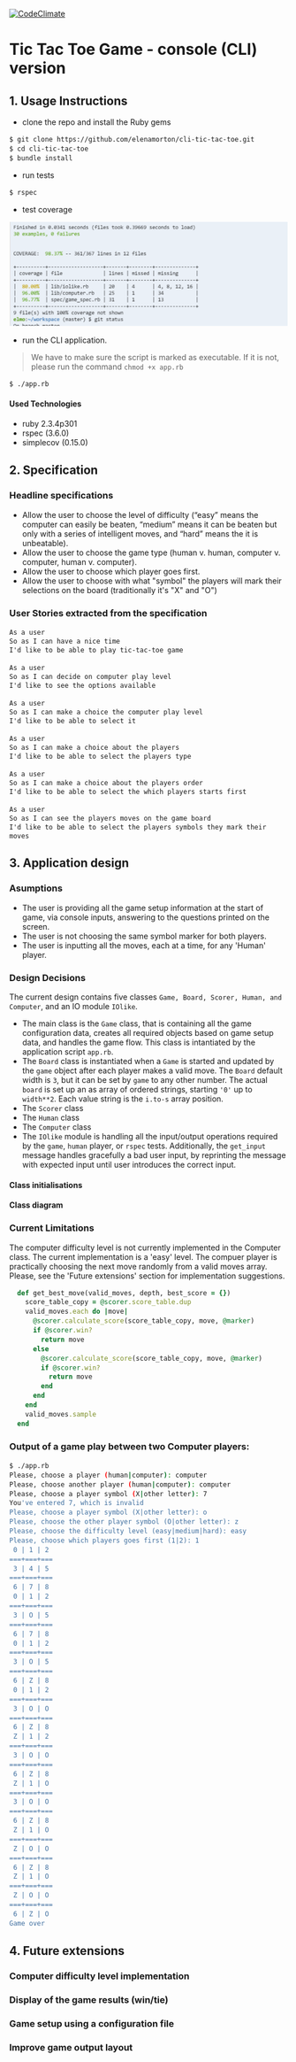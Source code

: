 [![CodeClimate](https://codeclimate.com/github/elenamorton/cli-tic-tac-toe/badges/gpa.svg)](https://codeclimate.com/github/elenamorton/cli-tic-tac-toe)


# Tic Tac Toe Game - console (CLI) version

## 1. Usage Instructions
* clone the repo and install the Ruby gems
```sh
$ git clone https://github.com/elenamorton/cli-tic-tac-toe.git
$ cd cli-tic-tac-toe
$ bundle install
```
* run tests
```sh
$ rspec
```
* test coverage

![Test coverage](./docs/coverage_new.png)

* run the CLI application.
> We have to make sure the script is marked as executable. If it is not, please run the command `chmod +x app.rb`
```sh
$ ./app.rb
```

#### Used Technologies
* ruby 2.3.4p301
* rspec (3.6.0)
* simplecov (0.15.0)

## 2. Specification

### Headline specifications
* Allow the user to choose the level of difficulty (“easy” means the computer can easily be beaten, “medium” means it can be beaten but only with a series of intelligent moves, and “hard” means the it is unbeatable).
* Allow the user to choose the game type (human v. human, computer v. computer, human v. computer).
* Allow the user to choose which player goes first.
* Allow the user to choose with what "symbol" the players will mark their selections on the board (traditionally it's "X" and "O")

### User Stories extracted from the specification

```
As a user
So as I can have a nice time
I'd like to be able to play tic-tac-toe game

As a user
So as I can decide on computer play level
I'd like to see the options available

As a user
So as I can make a choice the computer play level
I'd like to be able to select it

As a user
So as I can make a choice about the players
I'd like to be able to select the players type

As a user
So as I can make a choice about the players order
I'd like to be able to select the which players starts first

As a user
So as I can see the players moves on the game board
I'd like to be able to select the players symbols they mark their moves
```

## 3. Application design

### Asumptions
* The user is providing all the game setup information at the start of game, via console inputs, answering to the questions printed on the screen.
* The user is not choosing the same symbol marker for both players.
* The user is inputting all the moves, each at a time, for any 'Human' player.

### Design Decisions
The current design contains five classes `Game, Board, Scorer, Human, and Computer`,  and an IO module `IOlike`.
* The main class is the `Game` class, that is containing all the game configuration data, creates all required objects based on game setup data, and handles the game flow.
This class is intantiated by the application script `app.rb`.
* The `Board` class is instantiated when a `Game` is started and updated by the `game` object after each player makes a valid move. The `Board` default width is `3`, but it can be set by `game` to any other number.
The actual `board` is set up an as array of ordered strings, starting `'0'` up to `width**2`. Each value string is the `i.to-s` array position.
* The `Scorer` class
* The `Human` class
* The `Computer` class
* The `IOlike` module is handling all the input/output operations required by the `game`, `human` player, or `rspec` tests. Additionally, the `get_input` message handles gracefully a bad user input, by reprinting the message with expected input until user introduces the correct input. 

#### Class initialisations
#### Class diagram

### Current Limitations
The computer difficulty level is not currently implemented in the Computer class. The current implementation is a 'easy' level. The compuer player is practically choosing the next move randomly from a valid moves array.
Please, see the 'Future extensions' section for implementation suggestions.

```ruby
  def get_best_move(valid_moves, depth, best_score = {})
    score_table_copy = @scorer.score_table.dup
    valid_moves.each do |move|
      @scorer.calculate_score(score_table_copy, move, @marker)
      if @scorer.win?
        return move
      else
        @scorer.calculate_score(score_table_copy, move, @marker)
        if @scorer.win?
          return move
        end
      end
    end
    valid_moves.sample
  end
```

### Output of a game play between two Computer players:

```sh
$ ./app.rb
Please, choose a player (human|computer): computer
Please, choose another player (human|computer): computer
Please, choose a player symbol (X|other letter): 7
You've entered 7, which is invalid
Please, choose a player symbol (X|other letter): o
Please, choose the other player symbol (O|other letter): z
Please, choose the difficulty level (easy|medium|hard): easy
Please, choose which players goes first (1|2): 1
 0 | 1 | 2 
===+===+===
 3 | 4 | 5 
===+===+===
 6 | 7 | 8 
 0 | 1 | 2 
===+===+===
 3 | O | 5 
===+===+===
 6 | 7 | 8 
 0 | 1 | 2 
===+===+===
 3 | O | 5 
===+===+===
 6 | Z | 8 
 0 | 1 | 2 
===+===+===
 3 | O | O 
===+===+===
 6 | Z | 8 
 Z | 1 | 2 
===+===+===
 3 | O | O 
===+===+===
 6 | Z | 8 
 Z | 1 | O 
===+===+===
 3 | O | O 
===+===+===
 6 | Z | 8 
 Z | 1 | O 
===+===+===
 Z | O | O 
===+===+===
 6 | Z | 8 
 Z | 1 | O 
===+===+===
 Z | O | O 
===+===+===
 6 | Z | O 
Game over
```
## 4. Future extensions

### Computer difficulty level implementation
### Display of the game results (win/tie)
### Game setup using a configuration file
### Improve game output layout
